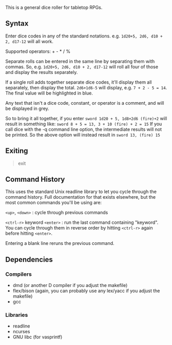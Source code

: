 This is a general dice roller for tabletop RPGs.

## Syntax
Enter dice codes in any of the standard notations.
e.g. ```1d20+5, 2d6, d10 + 2, d17-12``` will all work.

Supported operators: + - * / %

Separate rolls can be entered in the same line by separating them with commas.  So, e.g.  ```1d20+5, 2d6, d10 + 2, d17-12``` will roll all four of those and display the results separately.

If a single roll adds together separate dice codes, it'll display them all separately, then display the total.
```2d6+1d6-5``` will display, e.g. ```7 + 2 - 5 = 14```.  The final value will be highlighted in blue.

Any text that isn't a dice code, constant, or operator is a comment, and will be displayed in grey.

So to bring it all together, if you enter
```sword 1d20 + 5, 1d8+2d6 (fire)+2``` will result in something like: 
```sword 8 + 5 = 13, 3 + 10 (fire) + 2 = 15```
If you call dice with the -q command line option, the intermediate results will not be printed. So the above option will instead result in
```sword 13, (fire) 15```

## Exiting
> exit

## Command History
This uses the standard Unix readline library to let you cycle through the command history.  Full documentation for that exists elsewhere, but the most common commands you'll be using are:

```<up>```, ```<down>``` : cycle through previous commands

```<ctrl-r>``` keyword ```<enter>``` : run the last command containing "keyword".  You can cycle through them in reverse order by hitting ```<ctrl-r>``` again before hitting ```<enter>```.

Entering a blank line reruns the previous command.

## Dependencies

### Compilers
 * dmd (or another D compiler if you adjust the makefile)
 * flex/bison (again, you can probably use any lex/yacc if you adjust the makefile)
 * gcc

### Libraries
 * readline
 * ncurses
 * GNU libc (for vasprintf)
